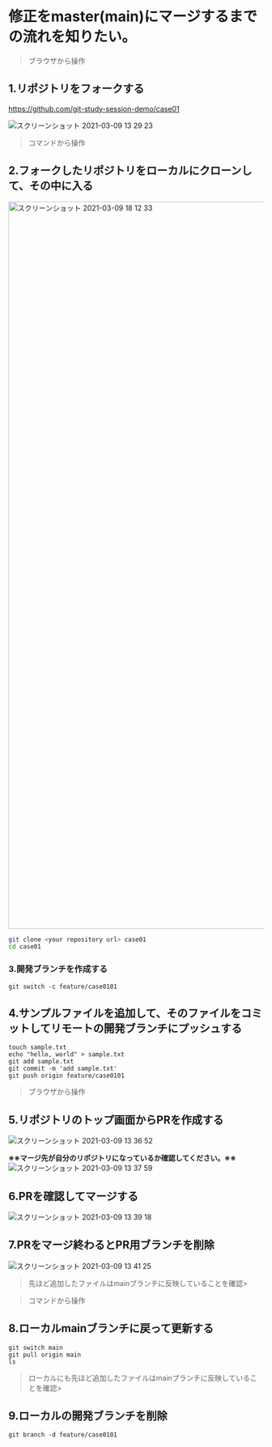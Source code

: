 # 修正をmaster(main)にマージするまでの流れを知りたい。


>ブラウザから操作
## 1.リポジトリをフォークする
https://github.com/git-study-session-demo/case01

![スクリーンショット 2021-03-09 13 29 23](https://user-images.githubusercontent.com/869103/110418883-96bb9100-80db-11eb-8b64-5597f8ca3d56.png)

>コマンドから操作
## 2.フォークしたリポジトリをローカルにクローンして、その中に入る
<img width="1438" alt="スクリーンショット 2021-03-09 18 12 33" src="https://user-images.githubusercontent.com/71377103/110447498-a51da300-8103-11eb-87a8-962850d21c04.png">

```bash
git clone <your repository url> case01
cd case01
```
### 3.開発ブランチを作成する

```
git switch -c feature/case0101
```
## 4.サンプルファイルを追加して、そのファイルをコミットしてリモートの開発ブランチにプッシュする

```
touch sample.txt
echo "hello, world" > sample.txt
git add sample.txt
git commit -m 'add sample.txt'
git push origin feature/case0101
```
>ブラウザから操作
## 5.リポジトリのトップ画面からPRを作成する
![スクリーンショット 2021-03-09 13 36 52](https://user-images.githubusercontent.com/869103/110419853-71c81d80-80dd-11eb-9b07-d6fd7b2ccb3c.png)

**※※マージ先が自分のリポジトリになっているか確認してください。※※**
![スクリーンショット 2021-03-09 13 37 59](https://user-images.githubusercontent.com/869103/110419872-7987c200-80dd-11eb-8e0d-a5b15c425360.png)

## 6.PRを確認してマージする

![スクリーンショット 2021-03-09 13 39 18](https://user-images.githubusercontent.com/869103/110419916-91f7dc80-80dd-11eb-89e7-94aa8cbfb9b6.png)
## 7.PRをマージ終わるとPR用ブランチを削除
![スクリーンショット 2021-03-09 13 41 25](https://user-images.githubusercontent.com/869103/110419977-afc54180-80dd-11eb-86b0-5ada1d6d4484.png)

>先ほど追加したファイルはmainブランチに反映していることを確認>

>コマンドから操作
## 8.ローカルmainブランチに戻って更新する

```
git switch main
git pull origin main
ls
```

>ローカルにも先ほど追加したファイルはmainブランチに反映していることを確認>
## 9.ローカルの開発ブランチを削除

```
git branch -d feature/case0101
```

